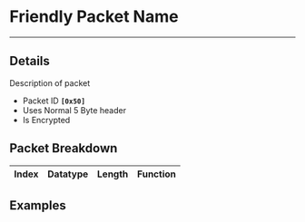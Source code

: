 # Friendly Packet Name #

---


## Details ##

Description of packet
  * Packet ID **`[0x50]`**
  * Uses Normal 5 Byte header
  * Is Encrypted

## Packet Breakdown ##
| Index | Datatype | Length | Function |
|:------|:---------|:-------|:---------|

## Examples ##